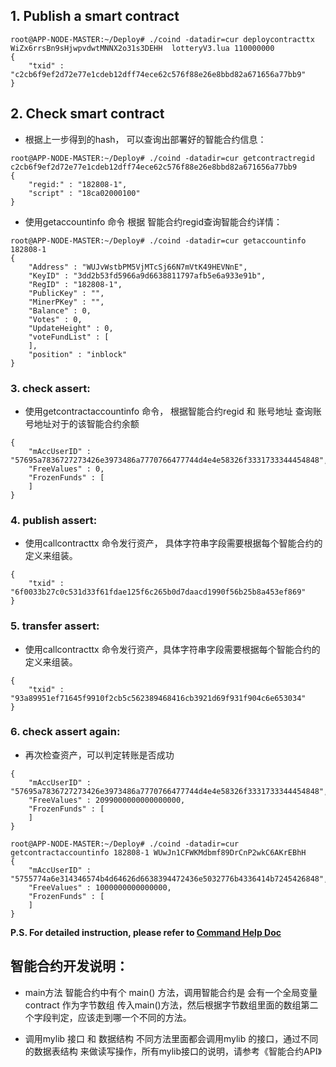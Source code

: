 ## 1. Publish a smart contract
```
root@APP-NODE-MASTER:~/Deploy# ./coind -datadir=cur deploycontracttx WiZx6rrsBn9sHjwpvdwtMNNX2o31s3DEHH  lotteryV3.lua 110000000
{
    "txid" : "c2cb6f9ef2d72e77e1cdeb12dff74ece62c576f88e26e8bbd82a671656a77bb9"
}
```

## 2. Check smart contract

* 根据上一步得到的hash， 可以查询出部署好的智能合约信息：
```
root@APP-NODE-MASTER:~/Deploy# ./coind -datadir=cur getcontractregid c2cb6f9ef2d72e77e1cdeb12dff74ece62c576f88e26e8bbd82a671656a77bb9
{
    "regid:" : "182808-1",
    "script" : "18ca02000100"
}
```

* 使用getaccountinfo 命令 根据 智能合约regid查询智能合约详情：
```
root@APP-NODE-MASTER:~/Deploy# ./coind -datadir=cur getaccountinfo 182808-1
{
    "Address" : "WUJvWstbPM5VjMTcSj66N7mVtK49HEVNnE",
    "KeyID" : "3dd2b53fd5966a9d6638811797afb5e6a933e91b",
    "RegID" : "182808-1",
    "PublicKey" : "",
    "MinerPKey" : "",
    "Balance" : 0,
    "Votes" : 0,
    "UpdateHeight" : 0,
    "voteFundList" : [
    ],
    "position" : "inblock"
}
```

### 3. check assert:

* 使用getcontractaccountinfo 命令， 根据智能合约regid 和 账号地址 查询账号地址对于的该智能合约余额
```root@APP-NODE-MASTER:~/Deploy# ./coind -datadir=cur getcontractaccountinfo 182808-1 WiZx6rrsBn9sHjwpvdwtMNNX2o31s3DEHH
{
    "mAccUserID" : "57695a7836727273426e3973486a7770766477744d4e4e58326f3331733344454848",
    "FreeValues" : 0,
    "FrozenFunds" : [
    ]
}
```
### 4. publish assert:

* 使用callcontracttx 命令发行资产， 具体字符串字段需要根据每个智能合约的定义来组装。
```root@APP-NODE-MASTER:~/Deploy# ./coind -datadir=cur callcontracttx 18247-1 182808-1 0 f00657695a7836727273426e3973486a7770766477744d4e4e58326f3331733344454848000052acdfb2241d000052acdfb2241d0100000001000000 100000 0
{
    "txid" : "6f0033b27c0c531d33f61fdae125f6c265b0d7daacd1990f56b25b8a453ef869"
}
```
### 5. transfer assert:

* 使用callcontracttx 命令发行资产，具体字符串字段需要根据每个智能合约的定义来组装。
```root@APP-NODE-MASTER:~/Deploy# ./coind -datadir=cur callcontracttx 18247-1 182808-1 0 f0075755774a6e314346574b4d64626d6638394472436e5032776b4336414b72454268480080c6a47e8d0300 100000 0
{
    "txid" : "93a89951ef71645f9910f2cb5c562389468416cb3921d69f931f904c6e653034"
}
```

### 6. check assert again:

* 再次检查资产，可以判定转账是否成功
```root@APP-NODE-MASTER:~/Deploy# ./coind -datadir=cur getcontractaccountinfo 182808-1 WiZx6rrsBn9sHjwpvdwtMNNX2o31s3DEHH
{
    "mAccUserID" : "57695a7836727273426e3973486a7770766477744d4e4e58326f3331733344454848",
    "FreeValues" : 2099000000000000000,
    "FrozenFunds" : [
    ]
}
```

```
root@APP-NODE-MASTER:~/Deploy# ./coind -datadir=cur getcontractaccountinfo 182808-1 WUwJn1CFWKMdbmf89DrCnP2wkC6AKrEBhH
{
    "mAccUserID" : "5755774a6e314346574b4d64626d6638394472436e5032776b4336414b7245426848",
    "FreeValues" : 1000000000000000,
    "FrozenFunds" : [
    ]
}
```

**P.S. For detailed instruction, please refer to [Command Help Doc](CmdHelp.md)**

## 智能合约开发说明：

* main方法
智能合约中有个 main() 方法，调用智能合约是 会有一个全局变量 contract 作为字节数组 传入main()方法，然后根据字节数组里面的数组第二个字段判定，应该走到哪一个不同的方法。

* 调用mylib 接口 和 数据结构
不同方法里面都会调用mylib 的接口，通过不同的数据表结构 来做读写操作，所有mylib接口的说明，请参考《智能合约API》
